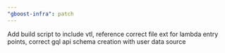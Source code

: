 ```yaml
---
"gboost-infra": patch
---
```


Add build script to include vtl, reference correct file ext for lambda entry points, correct gql api schema creation with user data source
